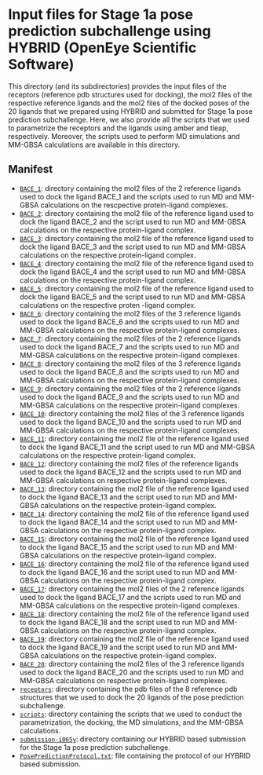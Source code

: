 # Input files for Stage 1a pose prediction subchallenge using HYBRID (OpenEye Scientific Software)

This directory (and its subdirectories) provides the input files of the receptors (reference pdb structures used for docking), the mol2 files of the respective reference ligands and the mol2 files of the docked poses of the 20 ligands that we prepared using HYBRID and submitted for Stage 1a pose prediction subchallenge. Here, we also provide all the scripts that we used to parametrize the receptors and the ligands using amber and tleap, respectively. Moreover, the scripts used to perform MD simulations and MM-GBSA calculations are available in this directory.

## Manifest

- [`BACE_1`](BACE_1): directory containing the mol2 files of the 2 reference ligands used to dock the ligand BACE_1 and the scripts used to run MD and MM-GBSA calculations on the rescpective protein-ligand complexes.
- [`BACE_2`](BACE_2): directory containing the mol2 file of the reference ligand used to dock the ligand BACE_2 and the script used to run MD and MM-GBSA calculations on the respective protein-ligand complex.
- [`BACE_3`](BACE_3): directory containing the mol2 file of the reference ligand used to dock the ligand BACE_3 and the script used to run MD and MM-GBSA calculations on the respective protein-ligand complex.
- [`BACE_4`](BACE_4): directory containing the mol2 file of the reference ligand used to dock the ligand BACE_4 and the script used to run MD and MM-GBSA calculations on the respective protein-ligand complex.
- [`BACE_5`](BACE_5): directory containing the mol2 file of the reference ligand used to dock the ligand BACE_5 and the script used to run MD and MM-GBSA calculations on the respective proten -ligand complex.
- [`BACE_6`](BACE_6): directory containing the mol2 files of the 3 reference ligands used to dock the ligand BACE_6 and the scripts used to run MD and MM-GBSA calculations on the respective protein-ligand complexes.
- [`BACE_7`](BACE_7): directory containing the mol2 files of the 2 reference ligands used to dock the ligand BACE_7 and the scripts used to run MD and MM-GBSA calculations on the respective protein-ligand complexes.
- [`BACE_8`](BACE_8): directory containing the mol2 files of the 3 reference ligands used to dock the ligand BACE_8 and the scripts used to run MD and MM-GBSA calculations on the respective protein-ligand complexes.
- [`BACE_9`](BACE_9): directory containing the mol2 files of the 2 reference ligands used to dock the ligand BACE_9 and the scripts used to run MD and MM-GBSA calculations on the respective protein-ligand complexes.
- [`BACE_10`](BACE_10): directory containing the mol2 files of the 3 reference ligands used to dock the ligand BACE_10 and the scripts used to run MD and MM-GBSA calculations on the respective protein-ligand complexes.
- [`BACE_11`](BACE_11): directory containing the mol2 file of the reference ligand used to dock the ligand BACE_11 and the script used to run MD and MM-GBSA calculations on the respective protein-ligand complex.
- [`BACE_12`](BACE_12): directory containing the mol2 files of the reference ligands used to dock the ligand BACE_12 and the scripts used to run MD and MM-GBSA calculations on respective protein-ligand complexes.
- [`BACE_13`](BACE_13): directory containing the mol2 file of the reference ligand used to dock the ligand BACE_13 and the script used to run MD and MM-GBSA calculations on the respective protein-ligand complex.
- [`BACE_14`](BACE_14): directory containing the mol2 file of the reference ligand used to dock the ligand BACE_14 and the script used to run MD and MM-GBSA calculations on the respective protein-ligand complex.
- [`BACE_15`](BACE_15): directory containing the mol2 file of the reference ligand used to dock the ligand BACE_15 and the script used to run MD and MM-GBSA calculations on the respective protein-ligand complex.
- [`BACE_16`](BACE_16): directory containing the mol2 file of the reference ligand used to dock the ligand BACE_16 and the script used to run MD and MM-GBSA calculations on the respective protein-ligand complex.
- [`BACE_17`](BACE_17): directory containing the mol2 files of the 2 reference ligands used to dock the ligand BACE_17 and the scripts used to run MD and MM-GBSA calculations on the respective protein-ligand complexes.
- [`BACE_18`](BACE_18): directory containing the mol2 file of the reference ligand used to dock the ligand BACE_18 and the script used to run MD and MM-GBSA calculations on the respective protein-ligand complex.
- [`BACE_19`](BACE_19): directory containing the mol2 file of the reference ligand used to dock the ligand BACE_19 and the script used to run MD and MM-GBSA calculations on the respective protein-ligand complex.
- [`BACE_20`](BACE_20): directory containing the mol2 files of the 3 reference ligands used to dock the ligand BACE_20 and the scripts used to run MD and MM-GBSA calculations on respective protein-ligand complexes.
- [`receptors`](receptors): directory containing the pdb files of the 8 reference pdb structures that we used to dock the 20 ligands of the pose prediction subchallenge.
- [`scripts`](scripts): directory containing the scripts that we used to conduct the parametrization, the docking, the MD simulations, and the MM-GBSA calculations.
- [`submission-i065y`](submission-i065y): directory containing our HYBRID based submission for the Stage 1a pose prediction subchallenge.
- [`PosePredictionProtocol.txt`](PosePredictionProtocol.txt): file containing the protocol of our HYBRID based submission.

